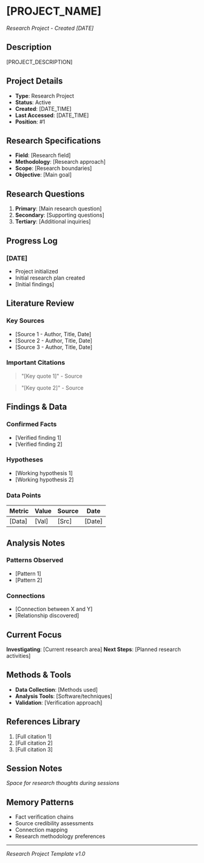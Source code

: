 # [PROJECT_NAME]
*Research Project - Created [DATE]*

## Description
[PROJECT_DESCRIPTION]

## Project Details
- **Type**: Research Project
- **Status**: Active
- **Created**: [DATE_TIME]
- **Last Accessed**: [DATE_TIME]
- **Position**: #1

## Research Specifications
- **Field**: [Research field]
- **Methodology**: [Research approach]
- **Scope**: [Research boundaries]
- **Objective**: [Main goal]

## Research Questions
1. **Primary**: [Main research question]
2. **Secondary**: [Supporting questions]
3. **Tertiary**: [Additional inquiries]

## Progress Log
### [DATE]
- Project initialized
- Initial research plan created
- [Initial findings]

## Literature Review
### Key Sources
- [Source 1 - Author, Title, Date]
- [Source 2 - Author, Title, Date]
- [Source 3 - Author, Title, Date]

### Important Citations
> "[Key quote 1]" - Source

> "[Key quote 2]" - Source

## Findings & Data
### Confirmed Facts
- [Verified finding 1]
- [Verified finding 2]

### Hypotheses
- [Working hypothesis 1]
- [Working hypothesis 2]

### Data Points
| Metric | Value | Source | Date |
|--------|-------|--------|------|
| [Data] | [Val] | [Src] | [Date] |

## Analysis Notes
### Patterns Observed
- [Pattern 1]
- [Pattern 2]

### Connections
- [Connection between X and Y]
- [Relationship discovered]

## Current Focus
**Investigating**: [Current research area]
**Next Steps**: [Planned research activities]

## Methods & Tools
- **Data Collection**: [Methods used]
- **Analysis Tools**: [Software/techniques]
- **Validation**: [Verification approach]

## References Library
1. [Full citation 1]
2. [Full citation 2]
3. [Full citation 3]

## Session Notes
*Space for research thoughts during sessions*

## Memory Patterns
- Fact verification chains
- Source credibility assessments
- Connection mapping
- Research methodology preferences

---
*Research Project Template v1.0*
